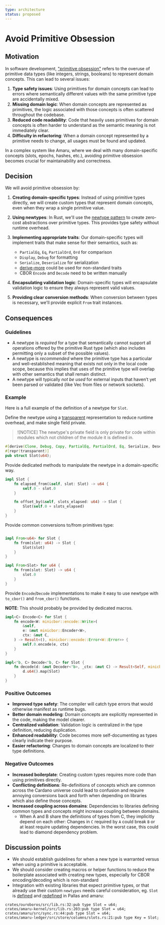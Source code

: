 ```yaml
---
type: architecture
status: proposed
---
```


# Avoid Primitive Obsession

## Motivation

In software development, ["primitive obsession"](https://wiki.c2.com/?PrimitiveObsession) refers to the overuse of primitive data types (like integers, strings, booleans) to represent domain concepts. This can lead to several issues:

1. **Type safety issues**: Using primitives for domain concepts can lead to errors where semantically different values with the same primitive type are accidentally mixed.
2. **Missing domain logic**: When domain concepts are represented as primitives, the logic associated with those concepts is often scattered throughout the codebase.
3. **Reduced code readability**: Code that heavily uses primitives for domain concepts is often harder to understand as the semantic meaning is not immediately clear.
4. **Difficulty in refactoring**: When a domain concept represented by a primitive needs to change, all usages must be found and updated.

In a complex system like Amaru, where we deal with many domain-specific concepts (slots, epochs, hashes, etc.), avoiding primitive obsession becomes crucial for maintainability and correctness.

## Decision

We will avoid primitive obsession by:

1. **Creating domain-specific types**: Instead of using primitive types directly, we will create custom types that represent domain concepts, even when they wrap a single primitive value.

2. **Using newtypes**: In Rust, we'll use the [newtype pattern](https://www.worthe-it.co.za/blog/2020-10-31-newtype-pattern-in-rust.html) to create zero-cost abstractions over primitive types. This provides type safety without runtime overhead.

3. **Implementing appropriate traits**: Our domain-specific types will implement traits that make sense for their semantics, such as:
   - `PartialEq`, `Eq`, `PartialOrd`, `Ord` for comparison
   - `Display`, `Debug` for formatting
   - `Serialize`, `Deserialize` for serialization
   - [derive-more]() could be used for non-standard traits
   - CBOR `Encode` and `Decode` need to be written manually

4. **Encapsulating validation logic**: Domain-specific types will encapsulate validation logic to ensure they always represent valid values.

5. **Providing clear conversion methods**: When conversion between types is necessary, we'll provide explicit `From` trait instances.

## Consequences

### Guidelines

- A newtype is _required_ for a type that semantically cannot support all operations offered by the primitive Rust type (which also includes permitting only a subset of the possible values).
- A newtype is _recommended_ where the primitive type has a particular and well-established meaning that exists not only in the local code scope, because this implies that uses of the primitive type will overlap with other semantics that shall remain distinct.
- A newtype will typically _not be used_ for external inputs that haven’t yet been parsed or validated (like Vec<u8> from files or network sockets).

### Example

Here is a full example of the definition of a newtype for `Slot`.

Define the newtype using a [transparent](https://doc.rust-lang.org/nomicon/other-reprs.html#reprtransparent) representation to reduce runtime overhead, and make single field private.

> ![NOTICE]
> The newtype's private field is only private for code within modules which not children of the module it is defined in.

```rust
#[derive(Clone, Debug, Copy, PartialEq, PartialOrd, Eq, Serialize, Deserialize)]
#[repr(transparent)]
pub struct Slot(u64);
```

Provide dedicated methods to  manipulate the newtype in a domain-specific way.

```rust
impl Slot {
    fn elapsed_from(&self, slot: Slot) -> u64 {
        self.0 - slot.0
    }

    fn offset_by(&self, slots_elapsed: u64) -> Slot {
        Slot(self.0 + slots_elapsed)
    }
}
```

Provide common conversions to/from primitives type:

```rust

impl From<u64> for Slot {
    fn from(slot: u64) -> Slot {
        Slot(slot)
    }
}

impl From<Slot> for u64 {
    fn from(slot: Slot) -> u64 {
        slot.0
    }
}
```

Provide `Encode`/`Decode` implementations to make it easy to use newtype with `to_cbor()` and `from_cbor()` functions.

**NOTE**: This should probably be provided by dedicated macros.

```rust
impl<C> Encode<C> for Slot {
    fn encode<W: minicbor::encode::Write>(
        &self,
        e: &mut minicbor::Encoder<W>,
        ctx: &mut C,
    ) -> Result<(), minicbor::encode::Error<W::Error>> {
        self.0.encode(e, ctx)
    }
}

impl<'b, C> Decode<'b, C> for Slot {
    fn decode(d: &mut Decoder<'b>, _ctx: &mut C) -> Result<Self, minicbor::decode::Error> {
        d.u64().map(Slot)
    }
}
```

### Positive Outcomes

- **Improved type safety**: The compiler will catch type errors that would otherwise manifest as runtime bugs.
- **Better domain modeling**: Domain concepts are explicitly represented in the code, making the model clearer.
- **Centralized validation**: Validation logic is centralized in the type definition, reducing duplication.
- **Enhanced readability**: Code becomes more self-documenting as types clearly indicate their purpose.
- **Easier refactoring**: Changes to domain concepts are localized to their type definitions.

### Negative Outcomes

- **Increased boilerplate**: Creating custom types requires more code than using primitives directly.
- **Conflicting definitions**: Re-definitions of concepts which are common across the Cardano universe could lead to confusion and require annoying conversions back and forth when depending on libraries which also define those concepts.
- **Increased coupling across domains**: Dependencies to libraries defining common types and concepts might increase coupling between domains.
  - When A and B share the definitions of types from C, they implicitly depend on each other: Changes in `C` required by `A` could break `B` or at least require updating dependencies. In the worst case, this could lead to diamond dependency problem.

## Discussion points

- We should establish guidelines for when a new type is warranted versus when using a primitive is acceptable.
- We should consider creating macros or helper functions to reduce the boilerplate associated with creating new types, especially for CBOR encoding/decoding which is non-standard
- Integration with existing libraries that expect primitive types, or that already use their custom `newtypes` needs careful consideration, eg. `Slot` is [defined](https://github.com/txpipe/pallas/blob/c9913a08f1fbc5880c58b72169167dd32cc1b959/pallas-network/src/miniprotocols/txmonitor/protocol.rs#L3) and [redefined](https://github.com/txpipe/pallas/blob/c9913a08f1fbc5880c58b72169167dd32cc1b959/pallas-addresses/src/lib.rs#L67) in Pallas and amaru:

```
crates/ouroboros/src/lib.rs:32:pub type Slot = u64;
crates/amaru-kernel/src/lib.rs:203:pub type Slot = u64;
crates/amaru/src/sync.rs:44:pub type Slot = u64;
crates/amaru-ledger/src/store/columns/slots.rs:21:pub type Key = Slot;
```
